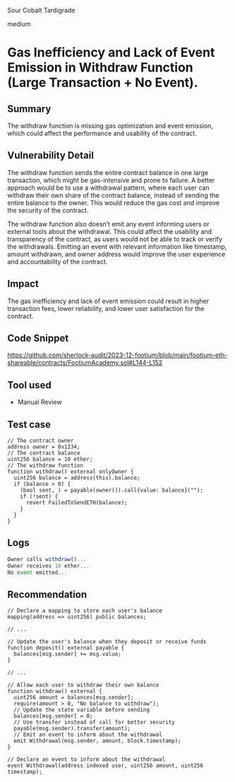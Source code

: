 Sour Cobalt Tardigrade

medium

# Gas Inefficiency and Lack of Event Emission in Withdraw Function (Large Transaction + No Event).

## Summary
The withdraw function is missing gas optimization and event emission, which could affect the performance and usability of the contract.
## Vulnerability Detail
The withdraw function sends the entire contract balance in one large transaction, which might be gas-intensive and prone to failure. A better approach would be to use a withdrawal pattern, where each user can withdraw their own share of the contract balance, instead of sending the entire balance to the owner. This would reduce the gas cost and improve the security of the contract.

The withdraw function also doesn’t emit any event informing users or external tools about the withdrawal. This could affect the usability and transparency of the contract, as users would not be able to track or verify the withdrawals. Emitting an event with relevant information like timestamp, amount withdrawn, and owner address would improve the user experience and accountability of the contract.
## Impact
The gas inefficiency and lack of event emission could result in higher transaction fees, lower reliability, and lower user satisfaction for the contract.
## Code Snippet
https://github.com/sherlock-audit/2023-12-footium/blob/main/footium-eth-shareable/contracts/FootiumAcademy.sol#L144-L152
## Tool used
- Manual Review
## Test case
```solidity
// The contract owner
address owner = 0x1234;
// The contract balance
uint256 balance = 10 ether;
// The withdraw function
function withdraw() external onlyOwner {
  uint256 balance = address(this).balance;
  if (balance > 0) {
    (bool sent, ) = payable(owner()).call{value: balance}("");
    if (!sent) {
      revert FailedToSendETH(balance);
    }
  }
}

```
## Logs
```javascript
Owner calls withdraw()...
Owner receives 10 ether...
No event emitted...

```
## Recommendation
```solidity
// Declare a mapping to store each user's balance
mapping(address => uint256) public balances;

// ...

// Update the user's balance when they deposit or receive funds
function deposit() external payable {
  balances[msg.sender] += msg.value;
}

// ...

// Allow each user to withdraw their own balance
function withdraw() external {
  uint256 amount = balances[msg.sender];
  require(amount > 0, "No balance to withdraw");
  // Update the state variable before sending
  balances[msg.sender] = 0;
  // Use transfer instead of call for better security
  payable(msg.sender).transfer(amount);
  // Emit an event to inform about the withdrawal
  emit Withdrawal(msg.sender, amount, block.timestamp);
}

// Declare an event to inform about the withdrawal
event Withdrawal(address indexed user, uint256 amount, uint256 timestamp);

```